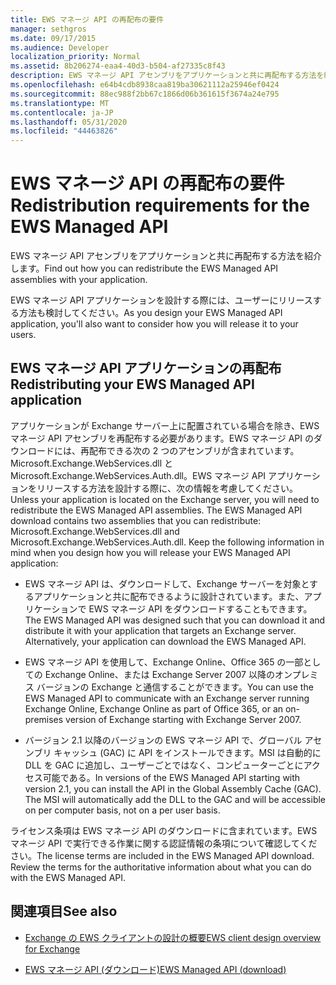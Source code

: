 ```yaml
---
title: EWS マネージ API の再配布の要件
manager: sethgros
ms.date: 09/17/2015
ms.audience: Developer
localization_priority: Normal
ms.assetid: 8b206274-eaa4-40d3-b504-af27335c8f43
description: EWS マネージ API アセンブリをアプリケーションと共に再配布する方法を紹介します。
ms.openlocfilehash: e64b4cdb8938caa819ba30621112a25946ef0424
ms.sourcegitcommit: 88ec988f2bb67c1866d06b361615f3674a24e795
ms.translationtype: MT
ms.contentlocale: ja-JP
ms.lasthandoff: 05/31/2020
ms.locfileid: "44463826"
---
```

# <a name="redistribution-requirements-for-the-ews-managed-api"></a><span data-ttu-id="3c509-103">EWS マネージ API の再配布の要件</span><span class="sxs-lookup"><span data-stu-id="3c509-103">Redistribution requirements for the EWS Managed API</span></span>

<span data-ttu-id="3c509-104">EWS マネージ API アセンブリをアプリケーションと共に再配布する方法を紹介します。</span><span class="sxs-lookup"><span data-stu-id="3c509-104">Find out how you can redistribute the EWS Managed API assemblies with your application.</span></span>
  
<span data-ttu-id="3c509-105">EWS マネージ API アプリケーションを設計する際には、ユーザーにリリースする方法も検討してください。</span><span class="sxs-lookup"><span data-stu-id="3c509-105">As you design your EWS Managed API application, you'll also want to consider how you will release it to your users.</span></span> 
  
## <a name="redistributing-your-ews-managed-api-application"></a><span data-ttu-id="3c509-106">EWS マネージ API アプリケーションの再配布</span><span class="sxs-lookup"><span data-stu-id="3c509-106">Redistributing your EWS Managed API application</span></span>

<span data-ttu-id="3c509-p101">アプリケーションが Exchange サーバー上に配置されている場合を除き、EWS マネージ API アセンブリを再配布する必要があります。EWS マネージ API のダウンロードには、再配布できる次の 2 つのアセンブリが含まれています。Microsoft.Exchange.WebServices.dll と Microsoft.Exchange.WebServices.Auth.dll。EWS マネージ API アプリケーションをリリースする方法を設計する際に、次の情報を考慮してください。</span><span class="sxs-lookup"><span data-stu-id="3c509-p101">Unless your application is located on the Exchange server, you will need to redistribute the EWS Managed API assemblies. The EWS Managed API download contains two assemblies that you can redistribute: Microsoft.Exchange.WebServices.dll and Microsoft.Exchange.WebServices.Auth.dll. Keep the following information in mind when you design how you will release your EWS Managed API application:</span></span>
  
- <span data-ttu-id="3c509-p102">EWS マネージ API は、ダウンロードして、Exchange サーバーを対象とするアプリケーションと共に配布できるように設計されています。また、アプリケーションで EWS マネージ API をダウンロードすることもできます。</span><span class="sxs-lookup"><span data-stu-id="3c509-p102">The EWS Managed API was designed such that you can download it and distribute it with your application that targets an Exchange server. Alternatively, your application can download the EWS Managed API.</span></span>
    
- <span data-ttu-id="3c509-112">EWS マネージ API を使用して、Exchange Online、Office 365 の一部としての Exchange Online、または Exchange Server 2007 以降のオンプレミス バージョンの Exchange と通信することができます。</span><span class="sxs-lookup"><span data-stu-id="3c509-112">You can use the EWS Managed API to communicate with an Exchange server running Exchange Online, Exchange Online as part of Office 365, or an on-premises version of Exchange starting with Exchange Server 2007.</span></span>
    
- <span data-ttu-id="3c509-p103">バージョン 2.1 以降のバージョンの EWS マネージ API で、グローバル アセンブリ キャッシュ (GAC) に API をインストールできます。MSI は自動的に DLL を GAC に追加し、ユーザーごとではなく、コンピューターごとにアクセス可能である。</span><span class="sxs-lookup"><span data-stu-id="3c509-p103">In versions of the EWS Managed API starting with version 2.1, you can install the API in the Global Assembly Cache (GAC). The MSI will automatically add the DLL to the GAC and will be accessible on per computer basis, not on a per user basis.</span></span>
    
<span data-ttu-id="3c509-p104">ライセンス条項は EWS マネージ API のダウンロードに含まれています。EWS マネージ API で実行できる作業に関する認証情報の条項について確認してください。</span><span class="sxs-lookup"><span data-stu-id="3c509-p104">The license terms are included in the EWS Managed API download. Review the terms for the authoritative information about what you can do with the EWS Managed API.</span></span>
  
## <a name="see-also"></a><span data-ttu-id="3c509-117">関連項目</span><span class="sxs-lookup"><span data-stu-id="3c509-117">See also</span></span>


- [<span data-ttu-id="3c509-118">Exchange の EWS クライアントの設計の概要</span><span class="sxs-lookup"><span data-stu-id="3c509-118">EWS client design overview for Exchange</span></span>](ews-client-design-overview-for-exchange.md)
    
- [<span data-ttu-id="3c509-119">EWS マネージ API (ダウンロード)</span><span class="sxs-lookup"><span data-stu-id="3c509-119">EWS Managed API (download)</span></span>](https://aka.ms/ews-managed-api-readme)
    

